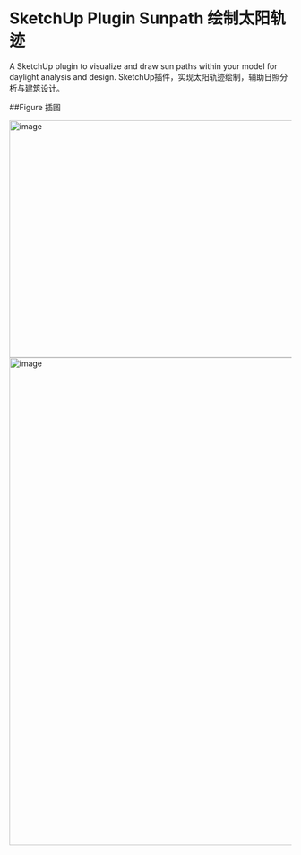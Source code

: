 # SketchUp Plugin Sunpath 绘制太阳轨迹
A SketchUp plugin to visualize and draw sun paths within your model for daylight analysis and design.
SketchUp插件，实现太阳轨迹绘制，辅助日照分析与建筑设计。

##Figure 插图

<img width="631" height="423" alt="image" src="https://github.com/user-attachments/assets/5fc2fa1f-9fdc-4ce6-a816-c93e62b3a301" />

<img width="725" height="870" alt="image" src="https://github.com/user-attachments/assets/03c16608-7019-43d8-b7c2-07c04171be12" />

